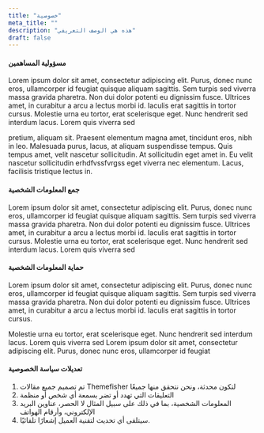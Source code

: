 ```yaml
---
title: "خصوصية"
meta_title: ""
description: "هذه هي الوصف التعريفي"
draft: false
---
```


#### مسؤولية المساهمين

Lorem ipsum dolor sit amet, consectetur adipiscing elit. Purus, donec nunc eros, ullamcorper id feugiat quisque aliquam sagittis. Sem turpis sed viverra massa gravida pharetra. Non dui dolor potenti eu dignissim fusce. Ultrices amet, in curabitur a arcu a lectus morbi id. Iaculis erat sagittis in tortor cursus. Molestie urna eu tortor, erat scelerisque eget. Nunc hendrerit sed interdum lacus. Lorem quis viverra sed

pretium, aliquam sit. Praesent elementum magna amet, tincidunt eros, nibh in leo. Malesuada purus, lacus, at aliquam suspendisse tempus. Quis tempus amet, velit nascetur sollicitudin. At sollicitudin eget amet in. Eu velit nascetur sollicitudin erhdfvssfvrgss eget viverra nec elementum. Lacus, facilisis tristique lectus in.

#### جمع المعلومات الشخصية

Lorem ipsum dolor sit amet, consectetur adipiscing elit. Purus, donec nunc eros, ullamcorper id feugiat quisque aliquam sagittis. Sem turpis sed viverra massa gravida pharetra. Non dui dolor potenti eu dignissim fusce. Ultrices amet, in curabitur a arcu a lectus morbi id. Iaculis erat sagittis in tortor cursus. Molestie urna eu tortor, erat scelerisque eget. Nunc hendrerit sed interdum lacus. Lorem quis viverra sed

#### حماية المعلومات الشخصية

Lorem ipsum dolor sit amet, consectetur adipiscing elit. Purus, donec nunc eros, ullamcorper id feugiat quisque aliquam sagittis. Sem turpis sed viverra massa gravida pharetra. Non dui dolor potenti eu dignissim fusce. Ultrices amet, in curabitur a arcu a lectus morbi id. Iaculis erat sagittis in tortor cursus.

Molestie urna eu tortor, erat scelerisque eget. Nunc hendrerit sed interdum lacus. Lorem quis viverra sed
Lorem ipsum dolor sit amet, consectetur adipiscing elit. Purus, donec nunc eros, ullamcorper id feugiat

#### تعديلات سياسة الخصوصية

1. تم تصميم جميع مقالات Themefisher لتكون محدثة، ونحن نتحقق منها جميعًا
2. التعليقات التي تهدد أو تضر بسمعة أي شخص أو منظمة
3. المعلومات الشخصية، بما في ذلك على سبيل المثال لا الحصر، عناوين البريد الإلكتروني، وأرقام الهواتف
4. سيتلقى أي تحديث لتقنية العميل إشعارًا تلقائيًا.
